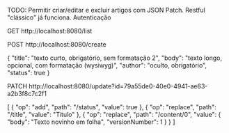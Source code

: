 TODO:
Permitir criar/editar e excluir artigos com JSON Patch. Restful "clássico" já funciona.
Autenticação


GET http://localhost:8080/list

POST http://localhost:8080/create

{
  	"title": "texto curto, obrigatório, sem formatação 2",
    "body": "texto longo, opcional, com formatação (wysiwyg)",
    "author": "oculto, obrigatório",
    "status": true
}


PATCH http://localhost:8080/update?id=79a55de0-40e0-4941-ae63-a2b3f8c7c2f1

[
  {
    "op": "add",
    "path": "/status",
    "value": true
  },
  {
    "op": "replace",
    "path": "/title",
    "value": "Titulo"
  },
  {
    "op": "replace",
    "path": "/content/0",
    "value": {
      "body": "Texto novinho em folha",
          "versionNumber": 1
    }
  }
]